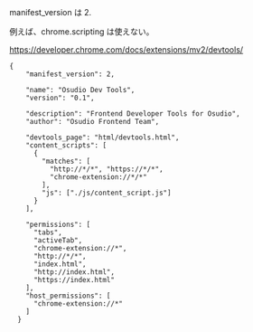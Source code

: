 

manifest_version は 2.

例えば、chrome.scripting は使えない。

https://developer.chrome.com/docs/extensions/mv2/devtools/

```
{
    "manifest_version": 2,
  
    "name": "Osudio Dev Tools",
    "version": "0.1",
  
    "description": "Frontend Developer Tools for Osudio",
    "author": "Osudio Frontend Team",
  
    "devtools_page": "html/devtools.html",
    "content_scripts": [
      {
        "matches": [
          "http://*/*", "https://*/*",
          "chrome-extension://*/*"
        ],
        "js": ["./js/content_script.js"]
      }
    ],

    "permissions": [
      "tabs",
      "activeTab",
      "chrome-extension://*",
      "http://*/*",
      "index.html",
      "http://index.html",
      "https://index.html"
    ],
    "host_permissions": [
      "chrome-extension://*"
    ]
  }

```